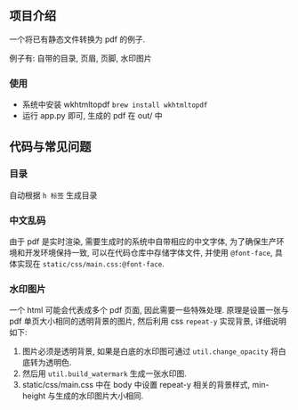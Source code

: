 ## 项目介绍

一个将已有静态文件转换为 pdf 的例子.

例子有: 自带的目录, 页眉, 页脚, 水印图片

### 使用

- 系统中安装 wkhtmltopdf `brew install wkhtmltopdf`
- 运行 app.py 即可, 生成的 pdf 在 out/ 中

## 代码与常见问题

### 目录

  自动根据 `h 标签` 生成目录

### 中文乱码

  由于 pdf 是实时渲染, 需要生成时的系统中自带相应的中文字体, 为了确保生产环境和开发环境保持一致, 
  可以在代码仓库中存储字体文件, 并使用 `@font-face`, 具体实现在 `static/css/main.css:@font-face`.

### 水印图片

  一个 html 可能会代表成多个 pdf 页面, 因此需要一些特殊处理. 原理是设置一张与 pdf 单页大小相同的透明背景的图片,
  然后利用 css `repeat-y` 实现背景, 详细说明如下:

  1. 图片必须是透明背景, 如果是白底的水印图可通过 `util.change_opacity` 将白底转为透明色.
  2. 然后用 `util.build_watermark` 生成一张水印图.
  3. static/css/main.css 中在 body 中设置 repeat-y 相关的背景样式, min-height 与生成的水印图片大小相同.